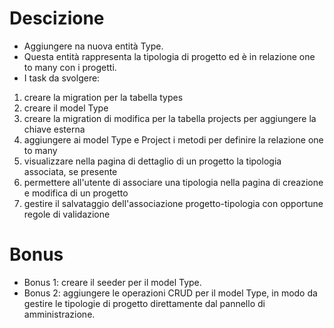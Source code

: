 # Descizione
- Aggiungere na nuova entità Type.
- Questa entità rappresenta la tipologia di progetto ed è in relazione one to many con i progetti.
- I task da svolgere:
1. creare la migration per la tabella types
2. creare il model Type
3. creare la migration di modifica per la tabella projects per aggiungere la chiave esterna
4. aggiungere ai model Type e Project i metodi per definire la relazione one to many
5. visualizzare nella pagina di dettaglio di un progetto la tipologia associata, se presente
6. permettere all'utente di associare una tipologia nella pagina di creazione e modifica di un progetto
7. gestire il salvataggio dell'associazione progetto-tipologia con opportune regole di validazione

# Bonus
- Bonus 1:
creare il seeder per il model Type.
- Bonus 2:
aggiungere le operazioni CRUD per il model Type, in modo da gestire le tipologie di progetto direttamente dal pannello di amministrazione.